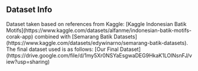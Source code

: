 <h2>Dataset Info</h2>
Dataset taken based on references from Kaggle: 
[Kaggle Indonesian Batik Motifs](https://www.kaggle.com/datasets/alfanme/indonesian-batik-motifs-corak-app) combined with [Semarang Batik Datasets](https://www.kaggle.com/datasets/edywinarno/semarang-batik-datasets).
The final dataset used is as follows:
[Our Final Dataset](https://drive.google.com/file/d/1my5Xr0NSYaEsgwaDEG9HkaK1LOlNsnFJ/view?usp=sharing)
